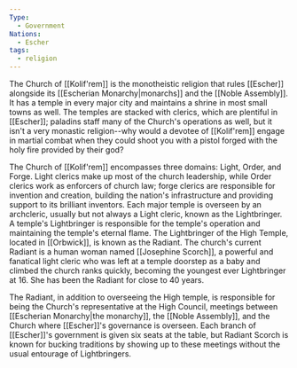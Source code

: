 ```yaml
---
Type:
  - Government
Nations:
  - Escher
tags:
  - religion
---
```

The Church of [[Kolif'rem]] is the monotheistic religion that rules [[Escher]] alongside its [[Escherian Monarchy|monarchs]] and the [[Noble Assembly]]. It has a temple in every major city and maintains a shrine in most small towns as well. The temples are stacked with clerics, which are plentiful in [[Escher]]; paladins staff many of the Church's operations as well, but it isn't a very monastic religion--why would a devotee of [[Kolif'rem]] engage in martial combat when they could shoot you with a pistol forged with the holy fire provided by their god?

The Church of [[Kolif'rem]] encompasses three domains: Light, Order, and Forge. Light clerics make up most of the church leadership, while Order clerics work as enforcers of church law; forge clerics are responsible for invention and creation, building the nation's infrastructure and providing support to its brilliant inventors. Each major temple is overseen by an archcleric, usually but not always a Light cleric, known as the Lightbringer. A temple's Lightbringer is responsible for the temple's operation and maintaining the temple's eternal flame. The Lightbringer of the High Temple, located in [[Orbwick]], is known as the Radiant. The church's current Radiant is a human woman named [[Josephine Scorch]], a powerful and fanatical light cleric who was left at a temple doorstep as a baby and climbed the church ranks quickly, becoming the youngest ever Lightbringer at 16. She has been the Radiant for close to 40 years.

The Radiant, in addition to overseeing the High temple, is responsible for being the Church's representative at the High Council, meetings between [[Escherian Monarchy|the monarchy]], the [[Noble Assembly]], and the Church where [[Escher]]'s governance is overseen. Each branch of [[Escher]]'s government is given six seats at the table, but Radiant Scorch is known for bucking traditions by showing up to these meetings without the usual entourage of Lightbringers.